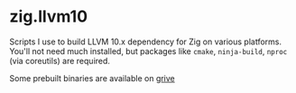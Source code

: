 # zig.llvm10
Scripts I use to build LLVM 10.x dependency for Zig on various platforms. You'll not need much installed, but packages  like `cmake`, `ninja-build`, `nproc` (via coreutils) are required.

Some prebuilt binaries are available on [grive](https://drive.google.com/open?id=1LiA61jXw02W29NcR4CQtsKAi3cQRBMzd)
